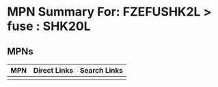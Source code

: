 



# MPN Summary For: FZEFUSHK2L > fuse : SHK20L

## MPNs
  

|MPN|Direct Links|Search Links|
| :--- | :--- | :--- |
||||
